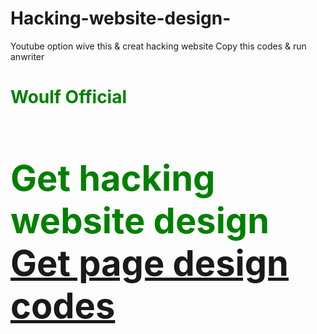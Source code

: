 # Hacking-website-design-
Youtube option wive this &amp; creat hacking website 
Copy this codes & run anwriter

<h1><font color="green">Woulf Official<h1>

Get hacking website design 
    <a href="https://github.com/WoulfOfficial/Hacking-website-design-/blob/2c33b0dd96109f32e7b5dd112262dd3f21ac3a15/html%20codes">Get page design codes</a>

